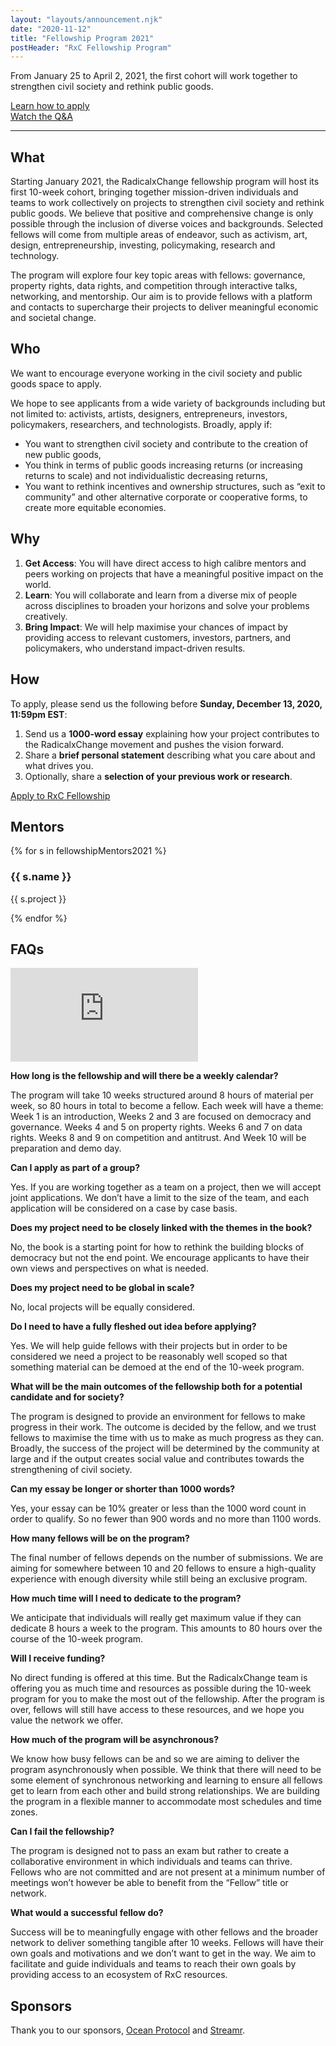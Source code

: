 ```yaml
---
layout: "layouts/announcement.njk"
date: "2020-11-12"
title: "Fellowship Program 2021"
postHeader: "RxC Fellowship Program"
---
```


From January 25 to April 2, 2021, the first cohort will work together to strengthen civil society and rethink public goods.

[Learn how to apply](#how)<br/>
[Watch the Q&A](#faqs)

---

## What

Starting January 2021, the RadicalxChange fellowship program will host its first 10-week cohort, bringing together mission-driven individuals and teams to work collectively on projects to strengthen civil society and rethink public goods. We believe that positive and comprehensive change is only possible through the inclusion of diverse voices and backgrounds. Selected fellows will come from multiple areas of endeavor, such as activism, art, design, entrepreneurship, investing, policymaking, research and technology.

The program will explore four key topic areas with fellows: governance, property rights, data rights, and competition through interactive talks, networking, and mentorship. Our aim is to provide fellows with a platform and contacts to supercharge their projects to deliver meaningful economic and societal change.

## Who

We want to encourage everyone working in the civil society and public goods space to apply.

We hope to see applicants from a wide variety of backgrounds including but not limited to: activists, artists, designers, entrepreneurs, investors, policymakers, researchers, and technologists. Broadly, apply if:

- You want to strengthen civil society and contribute to the creation of new public goods,
- You think in terms of public goods increasing returns (or increasing returns to scale) and not individualistic decreasing returns,
- You want to rethink incentives and ownership structures, such as “exit to community” and other alternative corporate or cooperative forms, to create more equitable economies.

## Why

1. **Get Access**: You will have direct access to high calibre mentors and peers working on projects that have a meaningful positive impact on the world.
2. **Learn**: You will collaborate and learn from a diverse mix of people across disciplines to broaden your horizons and solve your problems creatively.
3. **Bring Impact**: We will help maximise your chances of impact by providing access to relevant customers, investors, partners, and policymakers, who understand impact-driven results.

## How

To apply, please send us the following before **Sunday, December 13, 2020, 11:59pm EST**:

1. Send us a **1000-word essay** explaining how your project contributes to the RadicalxChange movement and pushes the vision forward.
2. Share a **brief personal statement** describing what you care about and what drives you.
3. Optionally, share a **selection of your previous work or research**.

<a class="thick-link uppercase" href="mailto:fellowship@radicalxchange.org?subject=Application%20to%20RxC%20Fellowship%20Program&body=Name%3A%20%3Ctodo%3E%0D%0ACity%2C%20Country%3A%20%3Ctodo%3E%0D%0APhone%20number%3A%20%3Ctodo%3E%0D%0AOccupation%3A%20%3Ctodo%3E%0D%0A%0D%0APlease%20attach%20the%20following...%0D%0A1000-word%20essay%3A%20%3Ctodo%3E%0D%0APersonal%20statement%3A%20%3Ctodo%3E%0D%0APrevious%20work%2Fresearch%3A%20%3Coptional%3E%0D%0AOther%20(resume%2C%20etc.)%3A%20%3Coptional%3E" target="_blank">Apply to RxC Fellowship</a>

## Mentors

<div class="html">
<div class="grid grid-cols-1 md:grid-cols-2 lg:grid-cols-3">
  {% for s in fellowshipMentors2021 %}
  <div class="tile" style="background-image: url('/images/fellowship-mentors-2021/{{ s.image }}');">
    <div
      class="absolute bottom-0 right-0 w-1/2 lg:w-2/3 p-2 bg-white "
    >
      <h3 class="text-size--2">{{ s.name }}</h3>
      <p class="text-size--3">{{ s.project }}</p>
    </div>
  </div>
  {% endfor %}
</div>
</div>

## FAQs

<p class="youtube-container">
  <iframe
    src="https://www.youtube.com/embed/MCk5HA4bV0M"
    frameborder="0"
    allow="accelerometer; autoplay; clipboard-write; encrypted-media; gyroscope; picture-in-picture"
    allowfullscreen
    title="RxC Fellowship 2021 - Questions and Answers With Prospective Fellows"
  ></iframe>
</p>

**How long is the fellowship and will there be a weekly calendar?**

The program will take 10 weeks structured around 8 hours of material per week, so 80 hours in total to become a fellow. Each week will have a theme: Week 1 is an introduction, Weeks 2 and 3 are focused on democracy and governance. Weeks 4 and 5 on property rights. Weeks 6 and 7 on data rights. Weeks 8 and 9 on competition and antitrust. And Week 10 will be preparation and demo day.

**Can I apply as part of a group?**

Yes. If you are working together as a team on a project, then we will accept joint applications. We don’t have a limit to the size of the team, and each application will be considered on a case by case basis.

**Does my project need to be closely linked with the themes in the book?**

No, the book is a starting point for how to rethink the building blocks of democracy but not the end point. We encourage applicants to have their own views and perspectives on what is needed.

**Does my project need to be global in scale?**

No, local projects will be equally considered.

**Do I need to have a fully fleshed out idea before applying?**

Yes. We will help guide fellows with their projects but in order to be considered we need a project to be reasonably well scoped so that something material can be demoed at the end of the 10-week program.

**What will be the main outcomes of the fellowship both for a potential candidate and for society?**

The program is designed to provide an environment for fellows to make progress in their work. The outcome is decided by the fellow, and we trust fellows to maximise the time with us to make as much progress as they can. Broadly, the success of the project will be determined by the community at large and if the output creates social value and contributes towards the strengthening of civil society.

**Can my essay be longer or shorter than 1000 words?**

Yes, your essay can be 10% greater or less than the 1000 word count in order to qualify. So no fewer than 900 words and no more than 1100 words.

**How many fellows will be on the program?**

The final number of fellows depends on the number of submissions. We are aiming for somewhere between 10 and 20 fellows to ensure a high-quality experience with enough diversity while still being an exclusive program.

**How much time will I need to dedicate to the program?**

We anticipate that individuals will really get maximum value if they can dedicate 8 hours a week to the program. This amounts to 80 hours over the course of the 10-week program.

**Will I receive funding?**

No direct funding is offered at this time. But the RadicalxChange team is offering you as much time and resources as possible during the 10-week program for you to make the most out of the fellowship. After the program is over, fellows will still have access to these resources, and we hope you value the network we offer.

**How much of the program will be asynchronous?**

We know how busy fellows can be and so we are aiming to deliver the program asynchronously when possible. We think that there will need to be some element of synchronous networking and learning to ensure all fellows get to learn from each other and build strong relationships. We are building the program in a flexible manner to accommodate most schedules and time zones.

**Can I fail the fellowship?**

The program is designed not to pass an exam but rather to create a collaborative environment in which individuals and teams can thrive. Fellows who are not committed and are not present at a minimum number of meetings won’t however be able to benefit from the “Fellow” title or network.

**What would a successful fellow do?**

Success will be to meaningfully engage with other fellows and the broader network to deliver something tangible after 10 weeks. Fellows will have their own goals and motivations and we don’t want to get in the way. We aim to facilitate and guide individuals and teams to reach their own goals by providing access to an ecosystem of RxC resources.

## Sponsors

Thank you to our sponsors, [Ocean Protocol](https://oceanprotocol.com/) and [Streamr](https://streamr.network/).
